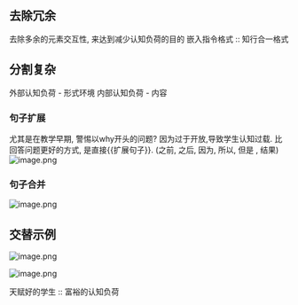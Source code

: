## 去除冗余
去除多余的元素交互性, 来达到减少认知负荷的目的
嵌入指令格式 :: 知行合一格式
<!--SR:!2025-03-24,3,250-->

## 分割复杂

外部认知负荷 - 形式环境
内部认知负荷 - 内容

### 句子扩展
尤其是在教学早期, 警惕以why开头的问题? 因为过于开放,导致学生认知过载.
比回答问题更好的方式, 是直接{{扩展句子}}. (之前, 之后, 因为, 所以, 但是 , 结果)
![image.png](https://cdn.jsdelivr.net/gh/duanbiao2000/BlogGallery@main/picture/202503212136881.png)
### 句子合并
![image.png](https://cdn.jsdelivr.net/gh/duanbiao2000/BlogGallery@main/picture/202503212137041.png)
<!--SR:!2025-03-24,3,250-->

## 交替示例


![image.png](https://cdn.jsdelivr.net/gh/duanbiao2000/BlogGallery@main/picture/202503212145120.png)

![image.png](https://cdn.jsdelivr.net/gh/duanbiao2000/BlogGallery@main/picture/202503212147117.png)

天赋好的学生 :: 富裕的认知负荷
<!--SR:!2025-03-24,3,250-->